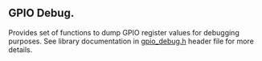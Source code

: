 ## GPIO Debug.

Provides set of functions to dump GPIO register values for debugging purposes.
See library documentation in [gpio_debug.h](include/gpio_debug.h) 
header file for more details.
